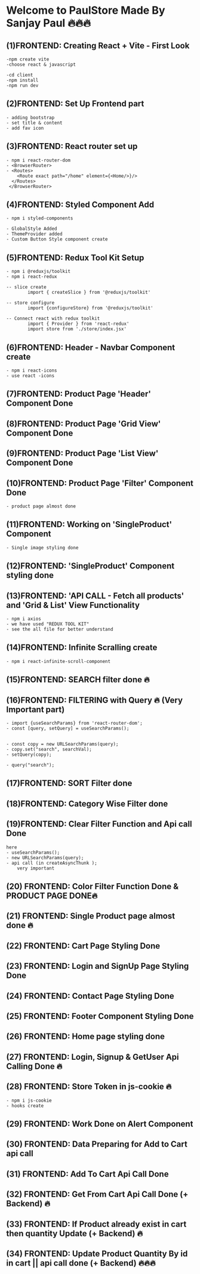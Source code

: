 # Welcome to PaulStore Made By Sanjay Paul 🔥🔥🔥

## (1)FRONTEND: Creating React + Vite - First Look
    -npm create vite
    -choose react & javascript

    -cd client
    -npm install
    -npm run dev
## (2)FRONTEND: Set Up Frontend part
    - adding bootstrap
    - set title & content
    - add fav icon

## (3)FRONTEND: React router set up
    - npm i react-router-dom
    - <BrowserRouter>
    - <Routes>
        <Route exact path="/home" element={<Home/>}/>
      </Routes>
     </BrowserRouter>

## (4)FRONTEND: Styled Component Add
    - npm i styled-components

    - GlobalStyle Added
    - ThemeProvider added
    - Custom Button Style component create

## (5)FRONTEND: Redux Tool Kit Setup
    - npm i @reduxjs/toolkit
    - npm i react-redux

    -- slice create
            import { createSlice } from '@reduxjs/toolkit'

    -- store configure
            import {configureStore} from '@reduxjs/toolkit'

    -- Connect react with redux toolkit
            import { Provider } from 'react-redux'
            import store from './store/index.jsx'

## (6)FRONTEND: Header - Navbar Component create
    - npm i react-icons
    - use react -icons

## (7)FRONTEND: Product Page 'Header' Component Done

## (8)FRONTEND: Product Page 'Grid View' Component Done

## (9)FRONTEND: Product Page 'List View' Component Done

## (10)FRONTEND: Product Page 'Filter' Component Done
    - product page almost done

## (11)FRONTEND: Working on 'SingleProduct' Component
    - Single image styling done

## (12)FRONTEND:  'SingleProduct' Component styling done
    
## (13)FRONTEND:  'API CALL - Fetch all products' and 'Grid & List' View Functionality
    - npm i axios
    - we have used "REDUX TOOL KIT" 
    - see the all file for better understand

## (14)FRONTEND:  Infinite Scralling create
    - npm i react-infinite-scroll-component

## (15)FRONTEND:  SEARCH filter done 🔥


## (16)FRONTEND:  FILTERING with Query 🔥 (Very Important part)
    - import {useSearchParams} from 'react-router-dom';
    - const [query, setQuery] = useSearchParams();


    - const copy = new URLSearchParams(query);
    - copy.set("search", searchVal);
    - setQuery(copy);

    - query("search");

## (17)FRONTEND:  SORT Filter done

## (18)FRONTEND:  Category Wise Filter done

## (19)FRONTEND:  Clear Filter Function and Api call Done
    here 
    - useSearchParams();
    - new URLSearchParams(query);
    - api call (in createAsyncThunk );
        very important
    
## (20) FRONTEND:  Color Filter Function Done & PRODUCT PAGE DONE🔥

## (21) FRONTEND:  Single Product page almost done 🔥

## (22) FRONTEND:  Cart Page Styling Done

## (23) FRONTEND:  Login and SignUp Page Styling Done

## (24) FRONTEND:  Contact Page Styling Done

## (25) FRONTEND:  Footer Component Styling Done

## (26) FRONTEND:  Home page styling done

## (27) FRONTEND:  Login, Signup & GetUser Api Calling Done 🔥

## (28) FRONTEND:  Store Token in js-cookie 🔥
    - npm i js-cookie
    - hooks create

## (29) FRONTEND:  Work Done on Alert Component

## (30) FRONTEND:  Data Preparing for Add to Cart api call

## (31) FRONTEND:  Add To Cart Api Call Done

## (32) FRONTEND:  Get From Cart Api Call Done  (+ Backend) 🔥

## (33) FRONTEND: If Product already exist in cart then quantity Update  (+ Backend) 🔥

## (34) FRONTEND: Update Product Quantity By id in cart || api call done  (+ Backend) 🔥🔥🔥

    

    